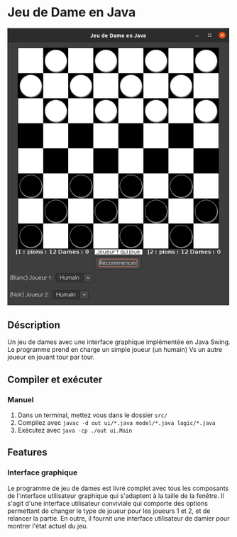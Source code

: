 # Jeu de Dame en Java
<img src="images/checkers.png" alt="Jeu de Dame" width="500">

## Déscription
Un jeu de dames avec une interface graphique implémentée en Java Swing. Le programme prend en charge un simple joueur (un humain) Vs un autre joueur en jouant tour par tour.



## Compiler et exécuter
### Manuel
1. Dans un terminal, mettez vous dans le dossier `src/`
2. Compilez avec `javac -d out ui/*.java model/*.java logic/*.java`
3. Exécutez avec `java -cp ./out ui.Main`


## Features
### Interface graphique
Le programme de jeu de dames est livré complet avec tous les composants de l'interface utilisateur graphique qui s'adaptent à la taille de la fenêtre. Il s'agit d'une interface utilisateur conviviale qui comporte des options permettant de changer le type de joueur pour les joueurs 1 et 2, et de relancer la partie. En outre, il fournit une interface utilisateur de damier pour montrer l'état actuel du jeu.

